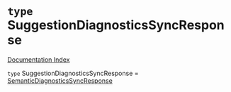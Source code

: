 # `type` SuggestionDiagnosticsSyncResponse

[Documentation Index](../README.md)

`type` SuggestionDiagnosticsSyncResponse = [SemanticDiagnosticsSyncResponse](../interface.SemanticDiagnosticsSyncResponse/README.md)